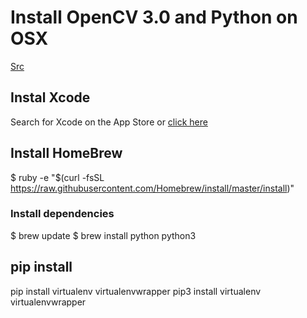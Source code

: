 # Install OpenCV 3.0 and Python on OSX

[Src](http://www.pyimagesearch.com/2015/06/15/install-opencv-3-0-and-python-2-7-on-osx/)

## Instal Xcode

Search for Xcode on the App Store or [click here](https://developer.apple.com/xcode/)

## Install HomeBrew

$ ruby -e "$(curl -fsSL https://raw.githubusercontent.com/Homebrew/install/master/install)"

### Install dependencies

$ brew update
$ brew install python python3

## pip install

 pip install virtualenv virtualenvwrapper
 pip3 install virtualenv virtualenvwrapper
